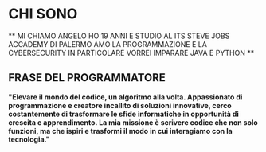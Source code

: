 # CHI SONO
** MI CHIAMO ANGELO HO 19 ANNI E STUDIO AL ITS STEVE JOBS ACCADEMY DI PALERMO AMO LA PROGRAMMAZIONE E LA CYBERSECURITY IN PARTICOLARE VORREI IMPARARE JAVA E PYTHON **
## FRASE DEL PROGRAMMATORE
**"Elevare il mondo del codice, un algoritmo alla volta. Appassionato di programmazione e creatore incallito di soluzioni innovative, cerco costantemente di trasformare le sfide informatiche in opportunità di crescita e apprendimento. La mia missione è scrivere codice che non solo funzioni, ma che ispiri e trasformi il modo in cui interagiamo con la tecnologia."**

<!---
zSuperAngelo26/zSuperAngelo26 is a ✨ special ✨ repository because its `README.md` (this file) appears on your GitHub profile.
You can click the Preview link to take a look at your changes.
--->
